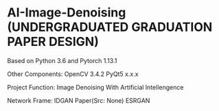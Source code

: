 # AI-Image-Denoising (UNDERGRADUATED GRADUATION PAPER DESIGN)
Based on Python 3.6 and Pytorch 1.13.1

Other Components:
  OpenCV 3.4.2
  PyQt5 x.x.x
  
Project Function:
  Image Denoising With Artificial Intellengence
  
Network Frame:
  IDGAN Paper(Src: None)
  ESRGAN

